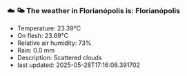 ### ☁️ 🌤️  The weather in Florianópolis is: Florianópolis

- Temperature: 23.39°C
- On flesh: 23.69°C
- Relative air humidity: 73%
- Rain: 0.0 mm
- Description: Scattered clouds
- last updated: 2025-05-28T17:16:08.391702

